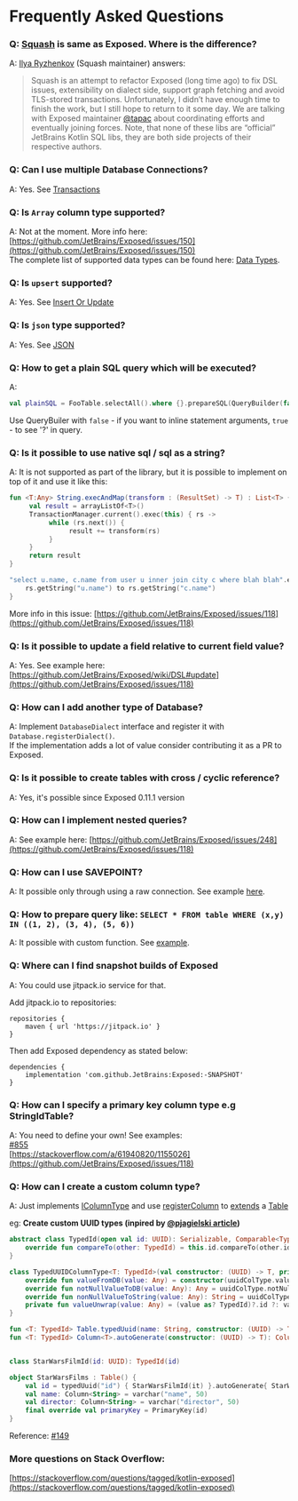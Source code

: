# Frequently Asked Questions 

### Q: [Squash](https://github.com/orangy/squash) is same as Exposed. Where is the difference?
A: [Ilya Ryzhenkov](https://github.com/orangy/) (Squash maintainer) answers:
> Squash is an attempt to refactor Exposed (long time ago) to fix DSL issues, extensibility on dialect side, support graph fetching and avoid TLS-stored transactions. Unfortunately, I didn’t have enough time to finish the work, but I still hope to return to it some day. We are talking with Exposed maintainer [@tapac](https://github.com/orangy/) about coordinating efforts and eventually joining forces. Note, that none of these libs are “official” JetBrains Kotlin SQL libs, they are both side projects of their respective authors.

### Q: Can I use multiple Database Connections?

A: Yes. See [Transactions](Transactions.md#working-with-multiple-databases)

### Q: Is `Array` column type supported?

A: Not at the moment. More info here: [https://github.com/JetBrains/Exposed/issues/150](https://github.com/JetBrains/Exposed/issues/150)  
The complete list of supported data types can be found here: [Data Types](Data-Types.md#how-to-use-array-types).

### Q: Is `upsert` supported?

A: Yes. See [Insert Or Update](Deep-Dive-into-DSL.md#insert-or-update)

### Q: Is `json` type supported?

A: Yes. See [JSON](Data-Types.md#how-to-use-json-and-jsonb-types)

### Q: How to get a plain SQL query which will be executed?

A:
```kotlin
val plainSQL = FooTable.selectAll().where {}.prepareSQL(QueryBuilder(false)) 
```
Use QueryBuiler with `false` - if you want to inline statement arguments, `true` - to see '?' in query.

### Q: Is it possible to use native sql / sql as a string?

A: It is not supported as part of the library, but it is possible to implement on top of it and use it like this:
```kotlin
fun <T:Any> String.execAndMap(transform : (ResultSet) -> T) : List<T> {
     val result = arrayListOf<T>()
     TransactionManager.current().exec(this) { rs ->
          while (rs.next()) {
               result += transform(rs)
          }
     }
     return result
}

"select u.name, c.name from user u inner join city c where blah blah".execAndMap { rs ->
    rs.getString("u.name") to rs.getString("c.name") 
}
```
More info in this issue: [https://github.com/JetBrains/Exposed/issues/118](https://github.com/JetBrains/Exposed/issues/118)

### Q: Is it possible to update a field relative to current field value?

A: Yes. See example here: [https://github.com/JetBrains/Exposed/wiki/DSL#update](https://github.com/JetBrains/Exposed/issues/118)

### Q: How can I add another type of Database?

A: Implement `DatabaseDialect` interface and register it with `Database.registerDialect()`.  
If the implementation adds a lot of value consider contributing it as a PR to Exposed.

### Q: Is it possible to create tables with cross / cyclic reference?

A: Yes, it's possible since Exposed 0.11.1 version

### Q: How can I implement nested queries?

A: See example here: [https://github.com/JetBrains/Exposed/issues/248](https://github.com/JetBrains/Exposed/issues/118)

### Q: How can I use SAVEPOINT?
A: It possible only through using a raw connection. See example [here](https://github.com/JetBrains/Exposed/issues/320#issuecomment-394825415).

### Q: How to prepare query like: `SELECT * FROM table WHERE (x,y) IN ((1, 2), (3, 4), (5, 6))`
A: It possible with custom function. See [example](https://github.com/JetBrains/Exposed/issues/373#issuecomment-414123325).

### Q: Where can I find snapshot builds of Exposed
A: You could use jitpack.io service for that.

Add jitpack.io to repositories:
```
repositories {
    maven { url 'https://jitpack.io' }
}
```
Then add Exposed dependency as stated below:
```
dependencies {
    implementation 'com.github.JetBrains:Exposed:-SNAPSHOT'
}
```

### Q: How can I specify a primary key column type e.g StringIdTable?
A: You need to define your own! See examples:  
[#855](https://github.com/JetBrains/Exposed/issues/855)  
[https://stackoverflow.com/a/61940820/1155026](https://github.com/JetBrains/Exposed/issues/118)

### Q: How can I create a custom column type?
A: Just implements [IColumnType](https://github.com/JetBrains/Exposed/blob/76a671e57a0105d6aed79e256c088690bd4a56b6/exposed-core/src/main/kotlin/org/jetbrains/exposed/sql/ColumnType.kt#L25)
and use [registerColumn](https://github.com/JetBrains/Exposed/blob/76a671e57a0105d6aed79e256c088690bd4a56b6/exposed-core/src/main/kotlin/org/jetbrains/exposed/sql/Table.kt#L387)
to [extends](https://kotlinlang.org/docs/extensions.html) a [Table](https://github.com/JetBrains/Exposed/blob/76a671e57a0105d6aed79e256c088690bd4a56b6/exposed-core/src/main/kotlin/org/jetbrains/exposed/sql/Table.kt#L326)


eg: **Create custom UUID types (inpired by [@pjagielski article](https://medium.com/@pjagielski/how-we-use-kotlin-with-exposed-at-touk-eacaae4565b5#e4e4))**
```kotlin
abstract class TypedId(open val id: UUID): Serializable, Comparable<TypedId> {
    override fun compareTo(other: TypedId) = this.id.compareTo(other.id)
}

class TypedUUIDColumnType<T: TypedId>(val constructor: (UUID) -> T, private val uuidColType: UUIDColumnType = UUIDColumnType()): IColumnType by uuidColType {
    override fun valueFromDB(value: Any) = constructor(uuidColType.valueFromDB(value))
    override fun notNullValueToDB(value: Any): Any = uuidColType.notNullValueToDB(valueUnwrap(value))
    override fun nonNullValueToString(value: Any): String = uuidColType.nonNullValueToString(valueUnwrap(value))
    private fun valueUnwrap(value: Any) = (value as? TypedId)?.id ?: value
}

fun <T: TypedId> Table.typedUuid(name: String, constructor: (UUID) -> T) = registerColumn<T>(name, TypedUUIDColumnType<T>(constructor))
fun <T: TypedId> Column<T>.autoGenerate(constructor: (UUID) -> T): Column<T> = clientDefault { constructor(UUID.randomUUID()) }


class StarWarsFilmId(id: UUID): TypedId(id)

object StarWarsFilms : Table() {
    val id = typedUuid("id") { StarWarsFilmId(it) }.autoGenerate{ StarWarsFilmId(it) }
    val name: Column<String> = varchar("name", 50)
    val director: Column<String> = varchar("director", 50)
    final override val primaryKey = PrimaryKey(id)
}
```


Reference: [#149](https://github.com/JetBrains/Exposed/issues/149)

### More questions on Stack Overflow:
[https://stackoverflow.com/questions/tagged/kotlin-exposed](https://stackoverflow.com/questions/tagged/kotlin-exposed)
